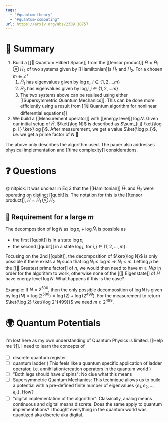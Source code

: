 ```yaml
---
tags:
  - "#quantum-theory"
  - "#quantum-computing"
url: https://arxiv.org/abs/2309.10757
---
```

# 🧮 Summary

1. Build a [[📘 Quantum Hilbert Space]] from the [[tensor product]] $\tilde H = \tilde H_1 \otimes \tilde H_2$ of two systems given by [[Hamiltonian]]s $\tilde H_1$ and $\tilde H_2$. For a chosen $m \in \mathbb{Z}^+$ 
	1. $\tilde H_1$ has eigenvalues given by $\log p_i, i \in \{1, 2 ,... m \}$
	2. $\tilde H_2$ has eigenvalues given by $\log j, j \in \{1, 2 ,... m \}$
	3. The two systems above can be realised using either [[Supersymmetric Quantum Mechanics]]. This can be done more efficiently using a result from [[🗒️ Quantum algorithm for nonlinear differential equations]]
2. We build a [[Measurement operator]] with [[energy level]] $\log N$. Given our initial setup of $\tilde H$, $\ket{\log N}$ is described as $\sum_{i,j} \ket{\log p_i } \ket{\log j}$. After measurement, we get a value $\ket{\log p_i}$, i.e. we get a prime factor of $N$ 🎉

The above only describes the algorithm used. The paper also addresses physical implementation and [[time complexity]] considerations.

# ❓ Questions

🌞 nitpick: It was unclear in Eq 3 that the [[Hamiltonian]] $\bar H_1$ and $\bar H_2$ were operating on distinct [[qubit]]s. The notation for this is the [[tensor product]], $\bar H = \bar H_1 \otimes \bar H_2$

## 🎅 Requirement for a large $m$
The decomposition of $\log N$ as $\log p_i + \log \hat N_i$ is possible as 
- the first [[qubit]] is in a state $\log p_i$
- the second [[qubit]] in a state $\log j$, for $i, j \in \{ 1, 2, ... , m \}$. 

Focusing on the 2nd [[qubit]], the decomposition of $\ket{\log N}$ is only possible if there exists a $\bar N_i$ such that $\log \hat N_i \leq \log m \Rightarrow \hat N_i < m$. Letting $p$ be the [[📘 Greatest prime factor]] of $n$, we would then need to have $m \geq N/p$ in order for the algorithm to work, otherwise none of the [[📘 Eigenstate]] of $\bar H$ have energy level $\log N$. What happens if this is the case?

Example: If $N = 2^{500}$, then the only possible decomposition of $\log{N}$ is given by $\log(N) = \log(2^{500}) = \log(2) + \log ( 2^{499} )$. For the measurement to return $\ket{\log 2} \ket{\log 2^{499}}$ we need $m \geq 2^{499}$.

# 🌍 Quantum Potentials

I'm lost here as my own understanding of Quantum Physics is limited. [[Help me ❓]]. I need to learn the concepts of
- [ ] discrete quantum register
- [ ] quantum ladder ( This feels like a quantum specific application of ladder operator, i.e. annihilation/creation operators in the quantum world )
- [ ] "Both legs should have $d$ spins": No clue what this means
- [ ] Supersymmetric Quantum Mechanics: This technique allows us to build a potential with a pre-defined finite number of eigenvalues $\{ e_1, e_2, \dots , e_n \}$. How?
- [ ] "digital implementation of the algorithm": Classically, analog means continuous and digital means discrete. Does the same apply to quantum implementations? I thought everything in the quantum world was quantized aka discrete aka digital.